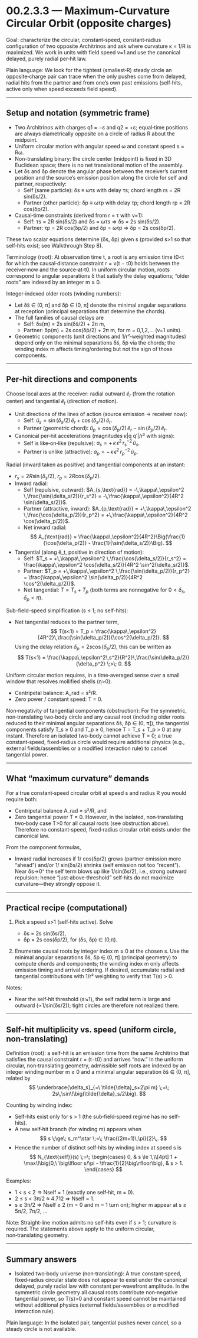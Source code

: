 # 00.2.3.3 — Maximum-Curvature Circular Orbit (opposite charges)

Goal: characterize the circular, constant‑speed, constant‑radius configuration of two opposite Architrinos and ask where curvature κ = 1/R is maximized. We work in units with field speed v=1 and use the canonical delayed, purely radial per‑hit law.

Plain language: We look for the tightest (smallest‑R) steady circle an opposite‑charge pair can trace when the only pushes come from delayed, radial hits from the partner and from one’s own past emissions (self‑hits, active only when speed exceeds field speed).

---

## Setup and notation (symmetric frame)

- Two Architrinos with charges q1 = −ε and q2 = +ε; equal‑time positions are always diametrically opposite on a circle of radius R about the midpoint.
- Uniform circular motion with angular speed ω and constant speed s = Rω.
- Non-translating binary: the circle center (midpoint) is fixed in 3D Euclidean space; there is no net translational motion of the assembly.
- Let δs and δp denote the angular phase between the receiver’s current position and the source’s emission position along the circle for self and partner, respectively:
  - Self (same particle): δs ≡ ωτs with delay τs; chord length rs = 2R sin(δs/2).
  - Partner (other particle): δp ≡ ωτp with delay τp; chord length rp = 2R cos(δp/2).
- Causal‑time constraints (derived from r = τ with v=1):
  - Self: τs = 2R sin(δs/2) and δs = ωτs ⇒ δs = 2s sin(δs/2).
  - Partner: τp = 2R cos(δp/2) and δp = ωτp ⇒ δp = 2s cos(δp/2).

These two scalar equations determine (δs, δp) given s (provided s>1 so that self‑hits exist; see Walkthrough Step 8).

Terminology (root): At observation time t, a root is any emission time t0<t for which the causal‑distance constraint r = v(t − t0) holds between the receiver‑now and the source‑at‑t0. In uniform circular motion, roots correspond to angular separations δ that satisfy the delay equations; “older roots” are indexed by an integer m ≥ 0.

Integer‑indexed older roots (winding numbers):
- Let δ̃s ∈ (0, π] and δ̃p ∈ (0, π] denote the minimal angular separations at reception (principal separations that determine the chords).
- The full families of causal delays are
  - Self: δs(m) = 2s sin(δ̃s/2) + 2π m,
  - Partner: δp(m) = 2s cos(δ̃p/2) + 2π m,
  for m = 0,1,2,… (v=1 units).
- Geometric components (unit directions and 1/r²‑weighted magnitudes) depend only on the minimal separations δ̃s, δ̃p via the chords; the winding index m affects timing/ordering but not the sign of those components.

---

## Per‑hit directions and components

Choose local axes at the receiver: radial outward $\hat{e}_r$ (from the rotation center) and tangential $\hat{e}_t$ (direction of motion).

- Unit directions of the lines of action (source emission → receiver now):
  - Self: $\hat{u}_s = \sin(\delta_s/2)\,\hat{e}_r + \cos(\delta_s/2)\,\hat{e}_t$.
  - Partner (geometric chord): $\hat{u}_p = \cos(\delta_p/2)\,\hat{e}_r - \sin(\delta_p/2)\,\hat{e}_t$.
- Canonical per‑hit accelerations (magnitudes κ|q q′|/r² with signs):
  - Self is like‑on‑like (repulsive): $a_s = +\,\kappa\,\epsilon^2\, r_s^{-2}\,\hat{u}_s$.
  - Partner is unlike (attractive): $a_p = -\,\kappa\,\epsilon^2\, r_p^{-2}\,\hat{u}_p$.

Radial (inward taken as positive) and tangential components at an instant:

- $r_s = 2R \sin(\delta_s/2)$, $r_p = 2R \cos(\delta_p/2)$.
- Inward radial:
  - Self (repulsive, outward): $A_{s,\text{rad}} = -\,\kappa\,\epsilon^2 \,\frac{\sin(\delta_s/2)}{r_s^2} = -\,\frac{\kappa\,\epsilon^2}{4R^2 \sin(\delta_s/2)}$.
  - Partner (attractive, inward): $A_{p,\text{rad}} = +\,\kappa\,\epsilon^2 \,\frac{\cos(\delta_p/2)}{r_p^2} = +\,\frac{\kappa\,\epsilon^2}{4R^2 \cos(\delta_p/2)}$.
  - Net inward radial:
    $$
    A_{\text{rad}} = \frac{\kappa\,\epsilon^2}{4R^2}\Big(\frac{1}{\cos(\delta_p/2)} - \frac{1}{\sin(\delta_s/2)}\Big).
    $$
- Tangential (along ê_t, positive in direction of motion):
  - Self: $T_s = +\,\kappa\,\epsilon^2 \,\frac{\cos(\delta_s/2)}{r_s^2} = \frac{\kappa\,\epsilon^2 \cos(\delta_s/2)}{4R^2 \sin^2(\delta_s/2)}$.
  - Partner: $T_p = +\,\kappa\,\epsilon^2 \,\frac{\sin(\delta_p/2)}{r_p^2} = \frac{\kappa\,\epsilon^2 \sin(\delta_p/2)}{4R^2 \cos^2(\delta_p/2)}$.
  - Net tangential: $T = T_s + T_p$ (both terms are nonnegative for $0<\delta_s,\delta_p<\pi$).

Sub-field-speed simplification (s ≤ 1; no self-hits):
- Net tangential reduces to the partner term,
  $$
  T(s<1) = T_p = \frac{\kappa\,\epsilon^2}{4R^2}\,\frac{\sin(\delta_p/2)}{\cos^2(\delta_p/2)}.
  $$
  Using the delay relation $\delta_p = 2s\cos(\delta_p/2)$, this can be written as
  $$
  T(s<1) = \frac{\kappa\,\epsilon^2\,s^2}{R^2}\,\frac{\sin(\delta_p/2)}{\delta_p^2} \;>\; 0.
  $$

Uniform circular motion requires, in a time‑averaged sense over a small window that resolves mollified shells (η>0):
- Centripetal balance: A_rad = s²/R.
- Zero power / constant speed: T = 0.

Non‑negativity of tangential components (obstruction): For the symmetric, non‑translating two‑body circle and any causal root (including older roots reduced to their minimal angular separations δ̃s, δ̃p ∈ (0, π]), the tangential components satisfy T_s ≥ 0 and T_p ≥ 0, hence T = T_s + T_p > 0 at any instant. Therefore an isolated two‑body cannot achieve T = 0; a true constant‑speed, fixed‑radius circle would require additional physics (e.g., external fields/assemblies or a modified interaction rule) to cancel tangential power.

---

## What “maximum curvature” demands

For a true constant‑speed circular orbit at speed s and radius R you would require both:
- Centripetal balance A_rad = s²/R, and
- Zero tangential power T = 0.
However, in the isolated, non‑translating two‑body case T>0 for all causal roots (see obstruction above). Therefore no constant‑speed, fixed‑radius circular orbit exists under the canonical law.

From the component formulas,
- Inward radial increases if 1/ cos(δp/2) grows (partner emission more “ahead”) and/or 1/ sin(δs/2) shrinks (self emission not too “recent”). Near δs→0⁺ the self term blows up like 1/sin(δs/2), i.e., strong outward repulsion; hence “just‑above‑threshold” self‑hits do not maximize curvature—they strongly oppose it.


---

## Practical recipe (computational)

1) Pick a speed s>1 (self‑hits active). Solve
   - δs = 2s sin(δs/2),
   - δp = 2s cos(δp/2),
   for (δs, δp) ∈ (0,π).

2) Enumerate causal roots by integer index m ≥ 0 at the chosen s. Use the minimal angular separations δ̃s, δ̃p ∈ (0, π] (principal geometry) to compute chords and components; the winding index m only affects emission timing and arrival ordering. If desired, accumulate radial and tangential contributions with 1/r² weighting to verify that T(s) > 0.



Notes:
- Near the self‑hit threshold (s↘1), the self radial term is large and outward (∝1/sin(δs/2)); tight circles are therefore not realized there.

---

## Self-hit multiplicity vs. speed (uniform circle, non-translating)

Definition (root): a self-hit is an emission time from the same Architrino that satisfies the causal constraint r = (t−t0) and arrives “now.” In the uniform circular, non‑translating geometry, admissible self roots are indexed by an integer winding number m ≥ 0 and a minimal angular separation δ̃s ∈ (0, π], related by
$$
\underbrace{\delta_s}_{=\ \tilde{\delta}_s+2\pi m}
\;=\;
2s\,\sin\!\big(\tilde{\delta}_s/2\big).
$$

Counting by winding index:
- Self-hits exist only for s > 1 (the sub‑field‑speed regime has no self-hits).
- A new self‑hit branch (for winding m) appears when
  $$
  s \;\ge\; s_m^\star \;=\; \frac{(2m+1)\,\pi}{2}\,.
  $$
- Hence the number of distinct self‑hits by winding index at speed s is
  $$
  N_{\text{self}}(s)
  \;=\;
  \begin{cases}
  0, & s \le 1,\\[4pt]
  1 + \max\!\big(0,\ \big\lfloor s/\pi - \tfrac{1}{2}\big\rfloor\big), & s > 1.
  \end{cases}
  $$

Examples:
- 1 < s < 2 ⇒ Nself = 1 (exactly one self‑hit, m = 0).
- 2 ≤ s < 3π/2 ≈ 4.712 ⇒ Nself = 1.
- s ≥ 3π/2 ⇒ Nself ≥ 2 (m = 0 and m = 1 turn on); higher m appear at s ≥ 5π/2, 7π/2, …

Note: Straight‑line motion admits no self‑hits even if s > 1; curvature is required. The statements above apply to the uniform circular, non‑translating geometry.

---

## Summary answers

- Isolated two‑body universe (non‑translating): A true constant‑speed, fixed‑radius circular state does not appear to exist under the canonical delayed, purely radial law with constant per‑wavefront amplitude. In the symmetric circle geometry all causal roots contribute non‑negative tangential power, so T(s)>0 and constant speed cannot be maintained without additional physics (external fields/assemblies or a modified interaction rule).

Plain language: In the isolated pair, tangential pushes never cancel, so a steady circle is not available.
